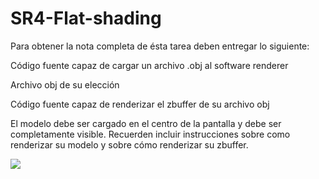 # SR4-Flat-shading
Para obtener la nota completa de ésta tarea deben entregar lo siguiente:

Código fuente capaz de cargar un archivo .obj al software renderer

Archivo obj de su elección 

Código fuente capaz de renderizar el zbuffer de su archivo obj

El modelo debe ser cargado en el centro de la pantalla y debe ser completamente visible. Recuerden incluir instrucciones sobre como renderizar su modelo y sobre cómo renderizar su zbuffer.

![](out.bmp) 
